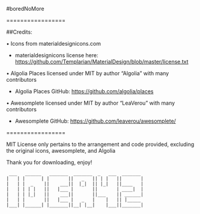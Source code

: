 #boredNoMore

=================

##Credits:

• Icons from materialdesignicons.com
  - materialdesignicons license here: https://github.com/Templarian/MaterialDesign/blob/master/license.txt

• Algolia Places licensed under MIT by author “Algolia” with many contributors
  - Algolia Places GitHub: https://github.com/algolia/places

• Awesomplete licensed under MIT by author “LeaVerou” with many contributors
  - Awesomplete GitHub: https://github.com/leaverou/awesomplete/

=================

MIT License only pertains to the arrangement and code provided, excluding the original icons, awesomplete, and Algolia



Thank you for downloading, enjoy!
```
 ___   ______   _______  _______  _   ___  _______ 
|   | |      | |       ||   _   || | |   ||       |
|   | |  _    ||    ___||  |_|  || |_|   ||____   |
|   | | | |   ||   |___ |       ||       | ____|  |
|   | | |_|   ||    ___||       ||___    || ______|
|   | |       ||   |___ |   _   |    |   || |_____ 
|___| |______| |_______||__| |__|    |___||_______|
```
